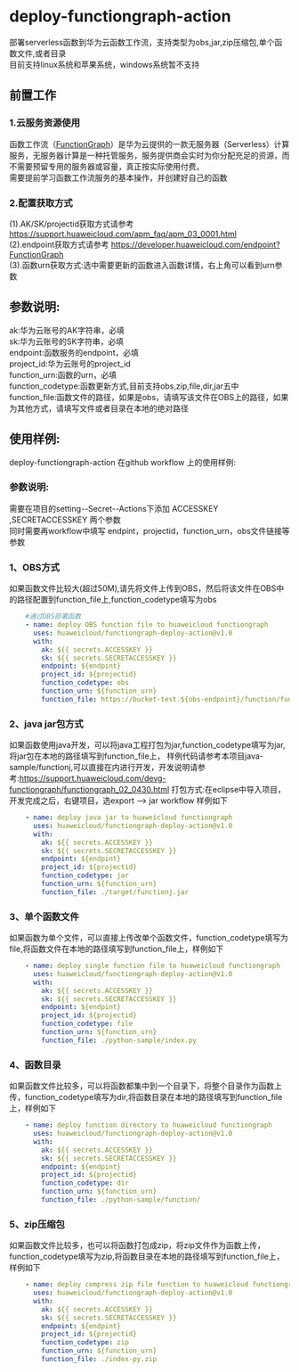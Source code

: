# deploy-functiongraph-action
部署serverless函数到华为云函数工作流，支持类型为obs,jar,zip压缩包,单个函数文件,或者目录  
目前支持linux系统和苹果系统，windows系统暂不支持  

## **前置工作**
### 1.云服务资源使用
函数工作流（[FunctionGraph](https://support.huaweicloud.com/functiongraph/index.html)）是华为云提供的一款无服务器（Serverless）计算服务，无服务器计算是一种托管服务，服务提供商会实时为你分配充足的资源，而不需要预留专用的服务器或容量，真正按实际使用付费。  
需要提前学习函数工作流服务的基本操作，并创建好自己的函数  

### 2.配置获取方式
(1).AK/SK/projectid获取方式请参考 https://support.huaweicloud.com/apm_faq/apm_03_0001.html  
(2).endpoint获取方式请参考 https://developer.huaweicloud.com/endpoint?FunctionGraph  
(3).函数urn获取方式:选中需要更新的函数进入函数详情，右上角可以看到urn参数  

## **参数说明:**
ak:华为云账号的AK字符串，必填  
sk:华为云账号的SK字符串，必填  
endpoint:函数服务的endpoint，必填  
project_id:华为云账号的project_id  
function_urn:函数的urn，必填  
function_codetype:函数更新方式,目前支持obs,zip,file,dir,jar五中  
function_file:函数文件的路径，如果是obs，请填写该文件在OBS上的路径，如果为其他方式，请填写文件或者目录在本地的绝对路径  

## **使用样例:**
deploy-functiongraph-action 在github workflow 上的使用样例:  
### **参数说明:**
需要在项目的setting--Secret--Actions下添加 ACCESSKEY ,SECRETACCESSKEY 两个参数  
同时需要再workflow中填写 endpint，projectid，function_urn，obs文件链接等参数

### 1、OBS方式
如果函数文件比较大(超过50M),请先将文件上传到OBS，然后将该文件在OBS中的路径配置到function_file上,function_codetype填写为obs  
```yaml
    #通过OBS部署函数
    - name: deploy OBS function file to huaweicloud functiongraph
      uses: huaweicloud/functiongraph-deploy-action@v1.0
      with:
        ak: ${{ secrets.ACCESSKEY }}
        sk: ${{ secrets.SECRETACCESSKEY }}
        endpoint: ${endpint}
        project_id: ${projectid}
        function_codetype: obs
        function_urn: ${function_urn}
        function_file: https://bucket-test.${obs-endpoint}/function/functionj/v1.0.0.1/functionj.jar
```

### 2、java jar包方式
如果函数使用java开发，可以将java工程打包为jar,function_codetype填写为jar,将jar包在本地的路径填写到function_file上，
样例代码请参考本项目java-sample/functionj,可以直接在内进行开发，开发说明请参考:https://support.huaweicloud.com/devg-functiongraph/functiongraph_02_0430.html
打包方式:在eclipse中导入项目，开发完成之后，右键项目，选export --> jar
workflow 样例如下
```yaml
    - name: deploy java jar to huaweicloud functiongraph
      uses: huaweicloud/functiongraph-deploy-action@v1.0
      with:
        ak: ${{ secrets.ACCESSKEY }}
        sk: ${{ secrets.SECRETACCESSKEY }}
        endpoint: ${endpint}
        project_id: ${projectid}
        function_codetype: jar
        function_urn: ${function_urn}
        function_file: ./target/functionj.jar
 ```   

### 3、单个函数文件
如果函数为单个文件，可以直接上传改单个函数文件，function_codetype填写为file,将函数文件在本地的路径填写到function_file上，样例如下
```yaml
    - name: deploy single function file to huaweicloud functiongraph
      uses: huaweicloud/functiongraph-deploy-action@v1.0
      with:
        ak: ${{ secrets.ACCESSKEY }}
        sk: ${{ secrets.SECRETACCESSKEY }}
        endpoint: ${endpint}
        project_id: ${projectid}
        function_codetype: file
        function_urn: ${function_urn}
        function_file: ./python-sample/index.py
 ```   
 ### 4、函数目录
 如果函数文件比较多，可以将函数都集中到一个目录下，将整个目录作为函数上传，function_codetype填写为dir,将函数目录在本地的路径填写到function_file上，样例如下
```yaml
    - name: deploy function directory to huaweicloud functiongraph
      uses: huaweicloud/functiongraph-deploy-action@v1.0
      with:
        ak: ${{ secrets.ACCESSKEY }}
        sk: ${{ secrets.SECRETACCESSKEY }}
        endpoint: ${endpint}
        project_id: ${projectid}
        function_codetype: dir
        function_urn: ${function_urn}
        function_file: ./python-sample/function/
 ```  
### 5、zip压缩包
如果函数文件比较多，也可以将函数打包成zip，将zip文件作为函数上传，function_codetype填写为zip,将函数目录在本地的路径填写到function_file上，样例如下
```yaml
    - name: deploy compress zip file function to huaweicloud functiongraph
      uses: huaweicloud/functiongraph-deploy-action@v1.0
      with:
        ak: ${{ secrets.ACCESSKEY }}
        sk: ${{ secrets.SECRETACCESSKEY }}
        endpoint: ${endpint}
        project_id: ${projectid}
        function_codetype: zip
        function_urn: ${function_urn}
        function_file: ./index-py.zip
 ```
